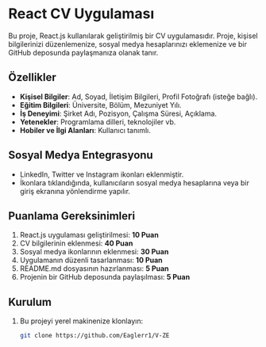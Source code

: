 # React CV Uygulaması

Bu proje, React.js kullanılarak geliştirilmiş bir CV uygulamasıdır. Proje, kişisel bilgilerinizi düzenlemenize, sosyal medya hesaplarınızı eklemenize ve bir GitHub deposunda paylaşmanıza olanak tanır.

## Özellikler
- **Kişisel Bilgiler**: Ad, Soyad, İletişim Bilgileri, Profil Fotoğrafı (isteğe bağlı).
- **Eğitim Bilgileri**: Üniversite, Bölüm, Mezuniyet Yılı.
- **İş Deneyimi**: Şirket Adı, Pozisyon, Çalışma Süresi, Açıklama.
- **Yetenekler**: Programlama dilleri, teknolojiler vb.
- **Hobiler ve İlgi Alanları**: Kullanıcı tanımlı.

## Sosyal Medya Entegrasyonu
- LinkedIn, Twitter ve Instagram ikonları eklenmiştir.
- İkonlara tıklandığında, kullanıcıların sosyal medya hesaplarına veya bir giriş ekranına yönlendirme yapılır.

## Puanlama Gereksinimleri
1. React.js uygulaması geliştirilmesi: **10 Puan**
2. CV bilgilerinin eklenmesi: **40 Puan**
3. Sosyal medya ikonlarının eklenmesi: **30 Puan**
4. Uygulamanın düzenli tasarlanması: **10 Puan**
5. README.md dosyasının hazırlanması: **5 Puan**
6. Projenin bir GitHub deposunda paylaşılması: **5 Puan**

## Kurulum
1. Bu projeyi yerel makinenize klonlayın:
   ```bash
   git clone https://github.com/Eaglerr1/V-ZE
